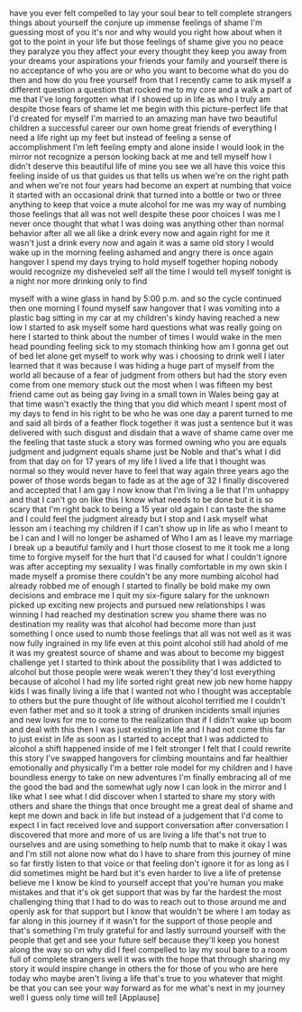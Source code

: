 
have you ever felt compelled to lay your
soul bear to tell complete strangers
things about yourself
the conjure up immense feelings of shame
I&#39;m guessing most of you it&#39;s nor and
why would you right how about when it
got to the point in your life but those
feelings of shame give you no peace they
paralyze you they affect your every
thought they keep you away from your
dreams your aspirations your friends
your family and yourself
there is no acceptance of who you are or
who you want to become what do you do
then and how do you free yourself from
that I recently came to ask myself a
different question a question that
rocked me to my core and a walk a part
of me that I&#39;ve long forgotten what if I
showed up in life as who I truly am
despite those fears of shame let me
begin with this picture-perfect life
that I&#39;d created for myself I&#39;m married
to an amazing man have two beautiful
children a successful career our own
home great friends of everything I need
a life right up my feet but instead of
feeling a sense of accomplishment I&#39;m
left feeling empty and alone inside I
would look in the mirror not recognize a
person looking back at me and tell
myself how I didn&#39;t deserve this
beautiful life of mine you see we all
have this voice this feeling inside of
us that guides us that tells us when
we&#39;re on the right path and when we&#39;re
not four years had become an expert at
numbing that voice it started with an
occasional drink that
turned into a bottle or two or three
anything to keep that voice a mute
alcohol for me was my way of numbing
those feelings that all was not well
despite these poor choices I was me I
never once thought that what I was doing
was anything other than normal behavior
after all we all like a drink every now
and again right for me it wasn&#39;t just a
drink every now and again it was a same
old story I would wake up in the morning
feeling ashamed and angry there is once
again hangover I spend my days trying to
hold myself together hoping nobody would
recognize my disheveled self all the
time I would tell myself tonight is a
night nor more drinking only to find

myself with a wine glass in hand by 5:00
p.m. and so the cycle continued then one
morning I found myself saw hangover that
I was vomiting into a plastic bag
sitting in my car at my children&#39;s kindy
having reached a new low I started to
ask myself some hard questions what was
really going on here I started to think
about the number of times I would wake
in the men head pounding feeling sick to
my stomach thinking how am I gonna get
out of bed let alone get myself to work
why was i choosing to drink well
I later learned that it was because I
was hiding a huge part of myself from
the world all because of a fear of
judgment from others but
had the story even come from one memory
stuck out the most when I was fifteen my
best friend came out as being gay living
in a small town in Wales being gay at
that time wasn&#39;t exactly the thing that
you did
which meant I spent most of my days to
fend in his right to be who he was one
day a parent turned to me and said all
birds of a feather flock together it was
just a sentence but it was delivered
with such disgust and disdain that a
wave of shame
came over me the feeling that taste
stuck a story was formed owning who you
are
equals judgment and judgment equals
shame just be Noble and that&#39;s what I
did from that day on for 17 years of my
life I lived a life that I thought was
normal so they would never have to feel
that way again
three years ago the power of those words
began to fade as at the age of 32 I
finally discovered and accepted that I
am gay I now know that I&#39;m living a lie
that I&#39;m unhappy and that I can&#39;t go on
like this
I know what needs to be done but it is
so scary that I&#39;m right back to being a
15 year old again I can taste the shame
and I could feel the judgment already
but I stop and I ask myself what lesson
am i teaching my children if I can&#39;t
show up in life as who I meant to be I
can and I will no longer be ashamed of
Who I am
as I leave my marriage I break up a
beautiful family and I hurt those
closest to me it took me a long time to
forgive myself for the hurt that I&#39;d
caused for what I couldn&#39;t ignore was
after accepting my sexuality I was
finally comfortable in my own skin I
made myself a promise there couldn&#39;t be
any more numbing alcohol had already
robbed me of enough I started to finally
be bold make my own decisions and
embrace me I quit my six-figure salary
for the unknown picked up exciting new
projects and pursued new relationships I
was winning I had reached my destination
screw you shame
there was no destination my reality was
that alcohol had become more than just
something I once used to numb those
feelings that all was not well as it was
now fully ingrained in my life even at
this point alcohol still had ahold of me
it was my greatest source of shame and
was about to become my biggest challenge
yet I started to think about the
possibility that I was addicted to
alcohol but those people were weak
weren&#39;t they they&#39;d lost everything
because of alcohol I had my life sorted
right great new job new home happy kids
I was finally living a life that I
wanted not who I thought was acceptable
to others but the pure thought of life
without alcohol terrified me I couldn&#39;t
even father met and so it took a string
of drunken incidents
small injuries and new lows for me to
come to the realization that if I didn&#39;t
wake up boom and deal with this then I
was just existing in life and I had not
come this far to just exist in life as
soon as I started to accept that I was
addicted to alcohol a shift happened
inside of me I felt stronger I felt that
I could rewrite this story I&#39;ve swapped
hangovers for climbing mountains and far
healthier emotionally and physically I&#39;m
a better role model for my children and
I have boundless energy to take on new
adventures I&#39;m finally embracing all of
me the good the bad and the somewhat
ugly now I can look in the mirror and I
like what I see what I did discover when
I started to share my story with others
and share the things that once brought
me a great deal of shame and kept me
down and back in life but instead of a
judgement that I&#39;d come to expect I in
fact received love and support
conversation after conversation I
discovered that more and more of us are
living a life that&#39;s not true to
ourselves and are using something to
help numb that to make it okay I was and
I&#39;m still not alone now what do I have
to share from this journey of mine so
far firstly listen to that voice or that
feeling don&#39;t ignore it for as long as I
did sometimes might be hard but it&#39;s
even harder to live a life of pretense
believe me I know
be kind to yourself accept that you&#39;re
human you make mistakes and that it&#39;s ok
get support that was by far the hardest
the most challenging thing that I had to
do was to reach out to those around me
and openly ask for that support but I
know that wouldn&#39;t be where I am today
as far along in this journey if it
wasn&#39;t for the support of those people
and that&#39;s something I&#39;m truly grateful
for and lastly surround yourself with
the people that get and see your future
self because they&#39;ll keep you honest
along the way so on why did I feel
compelled to lay my soul bare to a room
full of complete strangers well it was
with the hope that through sharing my
story it would inspire change in others
the for those of you who are here today
who maybe aren&#39;t living a life that&#39;s
true to you whatever that might be that
you can see your way forward as for me
what&#39;s next in my journey well I guess
only time will tell
[Applause]
